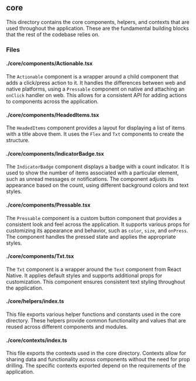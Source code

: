 ## core

This directory contains the core components, helpers, and contexts that are used throughout the application. These are the fundamental building blocks that the rest of the codebase relies on.

### Files

#### ./core/components/Actionable.tsx

The `Actionable` component is a wrapper around a child component that adds a click/press action to it. It handles the differences between web and native platforms, using a `Pressable` component on native and attaching an `onClick` handler on web. This allows for a consistent API for adding actions to components across the application.

#### ./core/components/HeadedItems.tsx

The `HeadedItems` component provides a layout for displaying a list of items with a title above them. It uses the `Flex` and `Txt` components to create the structure.

#### ./core/components/IndicatorBadge.tsx

The `IndicatorBadge` component displays a badge with a count indicator. It is used to show the number of items associated with a particular element, such as unread messages or notifications. The component adjusts its appearance based on the count, using different background colors and text styles.

#### ./core/components/Pressable.tsx

The `Pressable` component is a custom button component that provides a consistent look and feel across the application. It supports various props for customizing its appearance and behavior, such as `color`, `size`, and `onPress`. The component handles the pressed state and applies the appropriate styles.

#### ./core/components/Txt.tsx

The `Txt` component is a wrapper around the `Text` component from React Native. It applies default styles and supports additional props for customization. This component ensures consistent text styling throughout the application.

#### ./core/helpers/index.ts

This file exports various helper functions and constants used in the core directory. These helpers provide common functionality and values that are reused across different components and modules.

#### ./core/contexts/index.ts

This file exports the contexts used in the core directory. Contexts allow for sharing data and functionality across components without the need for prop drilling. The specific contexts exported depend on the requirements of the application.
